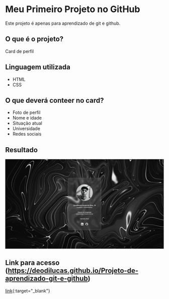 # Meu Primeiro Projeto no GitHub

Este projeto é apenas para aprendizado de git e github.

## O que é o projeto?
Card de perfil

## Linguagem utilizada
* HTML
* CSS

## O que deverá conteer no card?
* Foto de perfil
* Nome e idade
* Situação atual
* Universidade
* Redes sociais

## Resultado
 ![alt](assets/print.png)

 ## Link para acesso (https://deodilucas.github.io/Projeto-de-aprendizado-git-e-github)
 [link]([url](https://deodilucas.github.io/Projeto-de-aprendizado-git-e-github)https://deodilucas.github.io/Projeto-de-aprendizado-git-e-github){:target="_blank"}

